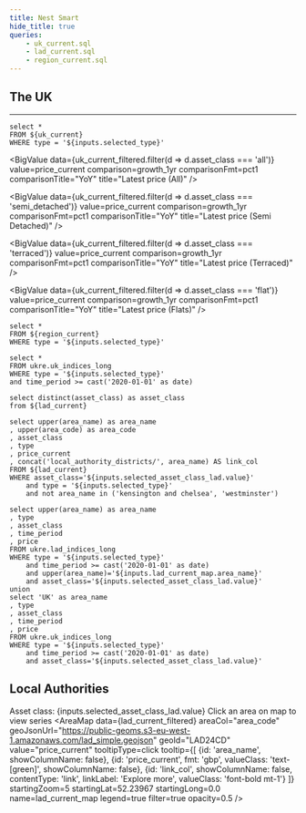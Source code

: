 ```yaml
---
title: Nest Smart
hide_title: true
queries:
    - uk_current.sql
    - lad_current.sql
    - region_current.sql
---
```


## The UK

<ButtonGroup name=selected_type>
    <ButtonGroupItem valueLabel="Buy" value="buy" default/>
    <ButtonGroupItem valueLabel="Rent" value="rent" />
</ButtonGroup>

---

```uk_current_filtered
select *
FROM ${uk_current}
WHERE type = '${inputs.selected_type}'

```

<BigValue
data={uk_current_filtered.filter(d => d.asset_class === 'all')}
value=price_current
comparison=growth_1yr
comparisonFmt=pct1
comparisonTitle="YoY"
title="Latest price (All)"
/>

<BigValue
data={uk_current_filtered.filter(d => d.asset_class === 'semi_detached')}
value=price_current
comparison=growth_1yr
comparisonFmt=pct1
comparisonTitle="YoY"
title="Latest price (Semi Detached)"
/>

<BigValue
data={uk_current_filtered.filter(d => d.asset_class === 'terraced')}
value=price_current
comparison=growth_1yr
comparisonFmt=pct1
comparisonTitle="YoY"
title="Latest price (Terraced)"
/>

<BigValue
  data={uk_current_filtered.filter(d => d.asset_class === 'flat')}
  value=price_current
  comparison=growth_1yr
  comparisonFmt=pct1
  comparisonTitle="YoY"
  title="Latest price (Flats)"
/>


```region_current_filtered
select *
FROM ${region_current}
WHERE type = '${inputs.selected_type}'
```

```uk_indices_long
select *
FROM ukre.uk_indices_long
WHERE type = '${inputs.selected_type}'
and time_period >= cast('2020-01-01' as date)
```


<Grid cols=2>
    <LineChart
    data={uk_indices_long}
    x=time_period
    y=price
    yAxisTitle="Price (£)"
    series=asset_class
    width=200
    title="UK price index"
    />
    <Heatmap
    data={region_current_filtered}
    y=area_name
    x=asset_class
    value=price_current
    xLabelRotation=-45
    xSortOrder=asc
    ySortOrder=desc
    valueFmt=gbp
    />
</Grid>


```asset_classes
select distinct(asset_class) as asset_class
from ${lad_current}
```

<Dropdown
    data={asset_classes}
    name=selected_asset_class_lad
    value=asset_class
    title="Select an asset class"
    defaultValue="all"
/>

```lad_current_filtered
select upper(area_name) as area_name
, upper(area_code) as area_code
, asset_class
, type
, price_current
, concat('local_authority_districts/', area_name) AS link_col
FROM ${lad_current}
WHERE asset_class='${inputs.selected_asset_class_lad.value}'
    and type = '${inputs.selected_type}'
    and not area_name in ('kensington and chelsea', 'westminster')
```

```lad_indices_long_filtered
select upper(area_name) as area_name
, type
, asset_class
, time_period
, price
FROM ukre.lad_indices_long
WHERE type = '${inputs.selected_type}'
    and time_period >= cast('2020-01-01' as date)
    and upper(area_name)='${inputs.lad_current_map.area_name}'
    and asset_class='${inputs.selected_asset_class_lad.value}'
union
select 'UK' as area_name
, type
, asset_class
, time_period
, price
FROM ukre.uk_indices_long
WHERE type = '${inputs.selected_type}'
    and time_period >= cast('2020-01-01' as date)
    and asset_class='${inputs.selected_asset_class_lad.value}'
```

## Local Authorities

Asset class: {inputs.selected_asset_class_lad.value}
<Grid cols=2>
<Group>
<Note>Click an area on map to view series</Note>
<AreaMap
  data={lad_current_filtered}
  areaCol="area_code"
  geoJsonUrl="https://public-geoms.s3-eu-west-1.amazonaws.com/lad_simple.geojson"
  geoId="LAD24CD"
  value="price_current"
  tooltipType=click
  tooltip={[
    {id: 'area_name', showColumnName: false},
    {id: 'price_current', fmt: 'gbp', valueClass: 'text-[green]', showColumnName: false},
    {id: 'link_col', showColumnName: false, contentType: 'link', linkLabel: 'Explore more', valueClass: 'font-bold mt-1'}
    ]}
  startingZoom=5
  startingLat=52.23967
  startingLong=0.0
  name=lad_current_map
  legend=true
  filter=true
  opacity=0.5
/>
</Group>

<LineChart
data={lad_indices_long_filtered}
x=time_period
y=price
yAxisTitle="Price (£)"
series=area_name
legend=true
/>
</Grid>
